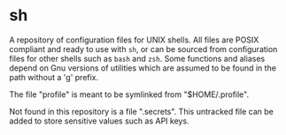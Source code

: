 sh
==

A repository of configuration files for UNIX shells. All files are POSIX
compliant and ready to use with `sh`, or can be sourced from configuration
files for other shells such as `bash` and `zsh`. Some functions and aliases
depend on Gnu versions of utilities which are assumed to be found in the path
without a 'g' prefix.

The file "profile" is meant to be symlinked from "\$HOME/.profile".

Not found in this repository is a file ".secrets". This untracked file can be
added to store sensitive values such as API keys.

